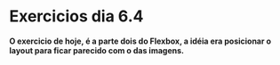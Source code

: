 # Exercicios dia 6.4

**O exercicio de hoje, é a parte dois do Flexbox, a idéia era posicionar o layout para ficar parecido com o das imagens.**
